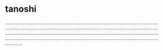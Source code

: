 # tanoshi

..............................................................................................................................................................................................................................................................................................................................................................................................................................................................................................................................